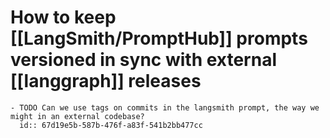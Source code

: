 # How to keep [[LangSmith/PromptHub]] prompts versioned in sync with external [[langgraph]] releases
	- TODO Can we use tags on commits in the langsmith prompt, the way we might in an external codebase?
	  id:: 67d19e5b-587b-476f-a83f-541b2bb477cc